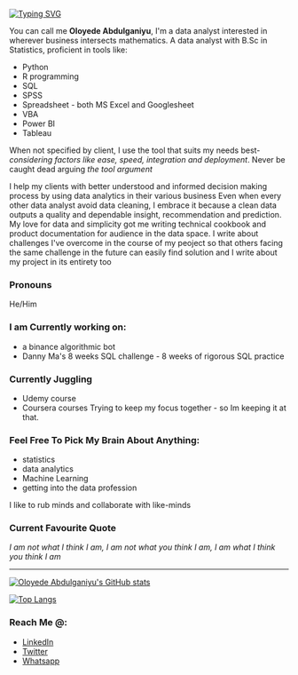 <a href="https://git.io/typing-svg"><img src="https://readme-typing-svg.herokuapp.com?font=Fira+Code&weight=800&size=25&duration=4000&pause=801&color=113B4D&center=true&vCenter=true&width=430&height=60&lines=Hi+there%2C+Data+bender+%F0%9F%91%8B%F0%9F%8F%BD;Welcome+to+my+portfolio;Feel+free+to+snoop+around+%F0%9F%96%90%F0%9F%8F%BD" alt="Typing SVG" /></a>
<!--
**noble-g/noble-g** is a ✨ _special_ ✨ repository because its `README.md` (this file) appears on your GitHub profile.

Here are some ideas to get you started:

- 🔭 I’m currently working on ...
- 🌱 I’m currently learning ...
- 👯 I’m looking to collaborate on ...
- 🤔 I’m looking for help with ...
- 💬 Ask me about ...
- 📫 How to reach me: ...
- 😄 Pronouns: ...
- ⚡ Fun fact: ...
-->

You can call me **Oloyede Abdulganiyu**, I'm a data analyst interested in wherever business intersects mathematics. A data analyst with B.Sc in Statistics, proficient in tools like:
* Python
* R programming
* SQL
* SPSS
* Spreadsheet - both MS Excel and Googlesheet
* VBA
* Power BI
* Tableau

When not specified by client, I use the tool that suits my needs best- _considering factors like ease, speed, integration and deployment_. Never be caught dead arguing _the tool argument_

I help my clients with better understood and informed decision making process by using data analytics in their various business
Even when every other data analyst avoid data cleaning, I embrace it because a clean data outputs a quality and dependable insight, recommendation and prediction.
My love for data and simplicity got me writing technical cookbook and product documentation for audience in the data space.
I write about challenges I've overcome in the course of my peoject so that others facing the same challenge in the future can easily find solution and I write about my project in its entirety too 

### Pronouns
He/Him

### I am Currently working on:
* a binance algorithmic bot
* Danny Ma's 8 weeks SQL challenge - 8 weeks of rigorous SQL practice

### Currently Juggling 
* Udemy course
* Coursera courses
Trying to keep my focus together - so Im keeping it at that.
 
### Feel Free To Pick My Brain About Anything:
* statistics 
* data analytics
* Machine Learning
* getting into the data profession

I like to rub minds and collaborate with like-minds

### Current Favourite Quote
_I am not what I think I am, I am not what you think I am, I am what I think you think I am_   

---
[![Oloyede Abdulganiyu's GitHub stats](https://github-readme-stats.vercel.app/api?username=noble-g&show_icons=true&theme=cobalt)](https://github.com/noble-g/github-readme-stats)   

[![Top Langs](https://github-readme-stats.vercel.app/api/top-langs/?username=noble-g&layout=compact)](https://github.com/noble-g/github-readme-stats)

### Reach Me @:
* [LinkedIn](https://www.linkedin.com/in/oloyede-abdulganiyu-420785214)
* [Twitter](https://twitter.com/NobleGee6?t=3OiaIJJ8Iu__0VaIYkL3Hg&s=09)
* [Whatsapp](wa.link/keftwj)
<!--* [Portfolio]()
* [medium]()
* [Email](mailto:noblegee4@gmail.com?body=Hello%20Abdulganiyu%2C%0D%0AI%20am%20_____________%0D%0AGot%20your%20mail%20from%20your%20github%20page%20and%20I%20thought%20to%20message%20you.%0D%0A)
* [Whatsapp](wa.link/keftwj)



include dope GIFs, pictures and Icons-->
